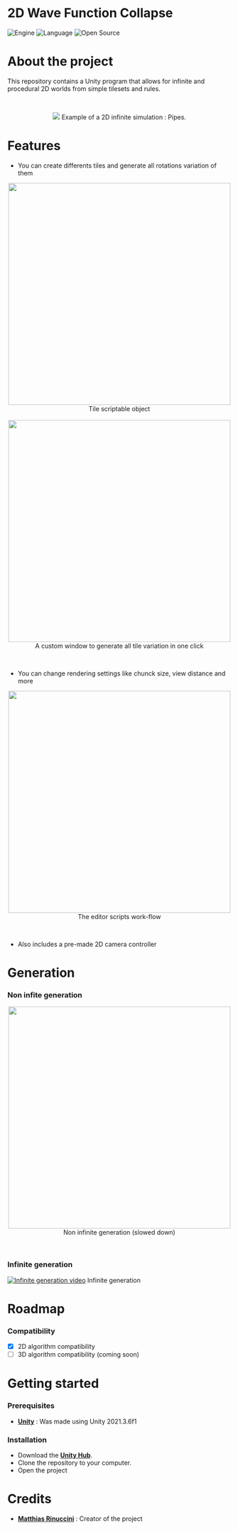 # 2D Wave Function Collapse
![Engine](https://img.shields.io/badge/Unity-100000?style=for-the-badge&logo=unity&logoColor=white)
![Language](https://img.shields.io/badge/C%23-239120?style=for-the-badge&logo=c-sharp&logoColor=white)
![Open Source](https://badges.frapsoft.com/os/v2/open-source.svg?v=103)

# About the project
This repository contains a Unity program that allows for infinite and procedural 2D worlds from simple tilesets and rules.

<br/>

<p align="center">
    <img src="https://i.imgur.com/y8MPzhy.png">
    Example of a 2D infinite simulation : Pipes.
</p>

# Features

* You can create differents tiles and generate all rotations variation of them
<p align="center">
    <img src="https://i.imgur.com/LIWIWXK.png", width=500>
    <br/>
    Tile scriptable object
    <br/>
    <br/>
    <img src="https://i.imgur.com/R6DWqle.png", width=500>
    <br/>
    A custom window to generate all tile variation in one click
</p>

<br/>

* You can change rendering settings like chunck size, view distance and more
<p align="center">
    <img src="https://i.imgur.com/cu9WHvP.png", width=500>
    <br/>
    The editor scripts work-flow
</p>

<br/>

* Also includes a pre-made 2D camera controller

# Generation
### Non infite generation
<p align="center">
    <img src="https://i.imgur.com/XtLVSDY.gif", width=500>
    <br/>
    Non infinite generation (slowed down)
</p>

<br/>

### Infinite generation
[![Infinite generation video](https://img.youtube.com/vi/rIWbFmW6tmU/0.jpg)](https://www.youtube.com/watch?v=rIWbFmW6tmU)
Infinite generation

# Roadmap
### Compatibility
- [x] 2D algorithm compatibility
- [ ] 3D algorithm compatibility (coming soon)

# Getting started
### Prerequisites
* [**Unity**](https://unity.com/) : Was made using Unity 2021.3.6f1

### Installation
* Download the [**Unity Hub**]("https://unity.com/download").
* Clone the repository to your computer.
* Open the project

# Credits
* [**Matthias Rinuccini**](https://github.com/mrinuccini) : Creator of the project

